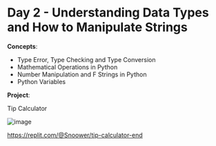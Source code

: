 # Day 2 - Understanding Data Types and How to Manipulate Strings

**Concepts**:
- Type Error, Type Checking and Type Conversion
- Mathematical Operations in Python
- Number Manipulation and F Strings in Python
- Python Variables

**Project**:

Tip Calculator

![image](https://user-images.githubusercontent.com/56703794/205803357-c6049879-b05d-41ec-af94-bbff8a353caf.png)

https://replit.com/@Snoower/tip-calculator-end
